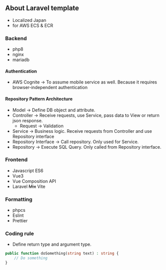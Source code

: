 ## About Laravel template

- Localized Japan
- for AWS ECS & ECR

### Backend

- php8
- nginx
- mariadb

#### Authentication

- AWS Cognite
→ To assume mobile service as well. Because it requires browser-independent authentication
#### Repository Pattern Architecture

- Model
→ Define DB object and attribute.
- Controller
→ Receive requests, use Service, pass data to View or return json response.
    - Request
    → Validation
- Service
→ Business logic. Receive requests from Controller and use Repository interface
- Repository Interface
→ Call repository. Only used for Service.
- Repository
→ Execute SQL Query. Only called from Repository interface.

### Frontend

- Javascript ES6
- Vue3 
- Vue Composition API
- Laravel ~~Mix~~ Vite

### Formatting

- phpcs
- Eslint
- Prettier

### Coding rule

- Define return type and argument type.
```php
public function doSomething(string text) : string {
    // Do something
}
```
